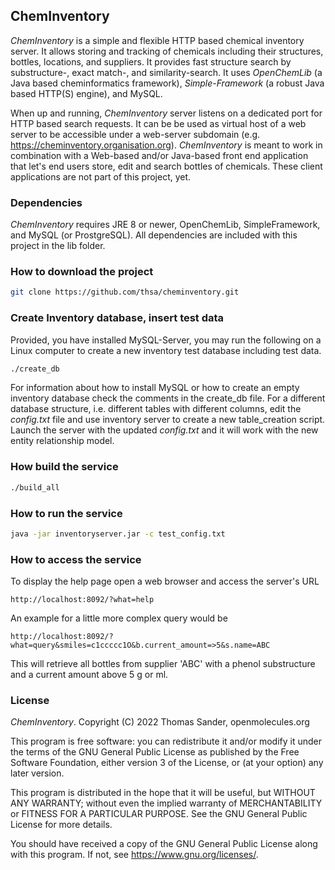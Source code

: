 ## ChemInventory
*ChemInventory* is a simple and flexible HTTP based chemical inventory server. It allows storing
and tracking of chemicals including their structures, bottles, locations, and suppliers.
It provides fast structure search by substructure-, exact match-, and similarity-search.
It uses *OpenChemLib* (a Java based cheminformatics framework), *Simple-Framework* (a robust
Java based HTTP(S) engine), and MySQL.

When up and running, *ChemInventory* server listens on a dedicated port for HTTP based search requests.
It can be be used as virtual host of a web server to be accessible under a web-server subdomain
(e.g. https://cheminventory.organisation.org).
*ChemInventory* is meant to work in combination with a Web-based and/or Java-based front end
application that let's end users store, edit and search bottles of chemicals. These client
applications are not part of this project, yet.

### Dependencies
*ChemInventory* requires JRE 8 or newer, OpenChemLib, SimpleFramework, and MySQL (or ProstgreSQL).
All dependencies are included with this project in the lib folder.

### How to download the project
```bash
git clone https://github.com/thsa/cheminventory.git
```

### Create Inventory database, insert test data
Provided, you have installed MySQL-Server, you may run the following on a Linux computer
to create a new inventory test database including test data.
```bash
./create_db
```
For information about how to install MySQL or how to create an empty inventory database
check the comments in the create_db file. For a different database structure, i.e.
different tables with different columns, edit the *config.txt* file and use inventory server
to create a new table_creation script. Launch the server with the updated *config.txt* and
it will work with the new entity relationship model.

### How build the service
```bash
./build_all
```

### How to run the service
```bash
java -jar inventoryserver.jar -c test_config.txt
```

### How to access the service
To display the help page open a web browser and access the server's URL
```
http://localhost:8092/?what=help
```
An example for a little more complex query would be
```
http://localhost:8092/?what=query&smiles=c1ccccc1O&b.current_amount=>5&s.name=ABC
```
This will retrieve all bottles from supplier 'ABC' with a phenol substructure and a current amount above 5 g or ml.


### License
*ChemInventory*. Copyright (C) 2022 Thomas Sander, openmolecules.org

This program is free software: you can redistribute it and/or modify
it under the terms of the GNU General Public License as published by
the Free Software Foundation, either version 3 of the License, or
(at your option) any later version.

This program is distributed in the hope that it will be useful,
but WITHOUT ANY WARRANTY; without even the implied warranty of
MERCHANTABILITY or FITNESS FOR A PARTICULAR PURPOSE.  See the
GNU General Public License for more details.

You should have received a copy of the GNU General Public License
along with this program.  If not, see <https://www.gnu.org/licenses/>.
